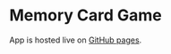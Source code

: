# Memory Card Game

App is hosted live on [GitHub pages](https://junyuhuang.github.io/top-memory-card).
